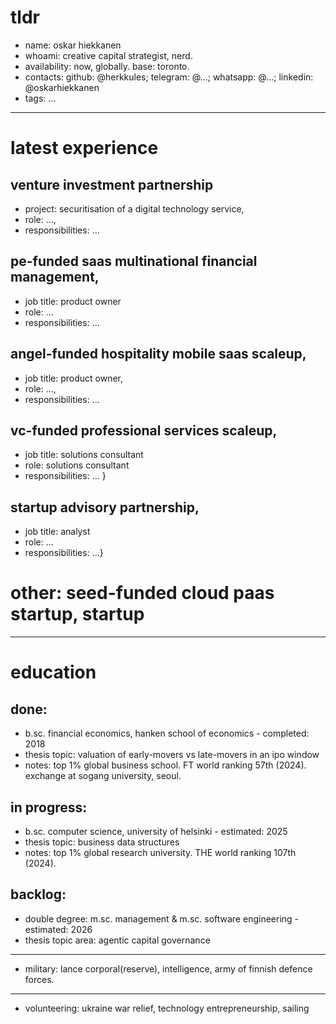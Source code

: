 # tldr

- name: oskar hiekkanen
- whoami: creative capital strategist, nerd.
- availability: now, globally. base: toronto.
- contacts: github: @herkkules; telegram: @...; whatsapp: @...; linkedin: @oskarhiekkanen
- tags: ...

***

# latest experience

## venture investment partnership
- project: securitisation of a digital technology service,
- role: ...,
- responsibilities: ... 

## pe-funded saas multinational financial management,
- job title: product owner
- role: ...
- responsibilities: ... 

## angel-funded hospitality mobile saas scaleup,
- job title: product owner,
- role: ...,
- responsibilities: ... 

## vc-funded professional services scaleup,
- job title: solutions consultant
- role: solutions consultant
- responsibilities: ... }

## startup advisory partnership,
- job title: analyst
- role: ...
- responsibilities: ...}

# other: seed-funded cloud paas startup, startup 
***
# education

## done:
- b.sc. financial economics, hanken school of economics - completed: 2018
- thesis topic: valuation of early-movers vs late-movers in an ipo window
- notes: top 1% global business school. FT world ranking 57th (2024). exchange at sogang university, seoul.

## in progress:
- b.sc. computer science, university of helsinki - estimated: 2025
- thesis topic: business data structures
- notes: top 1% global research university. THE world ranking 107th (2024).

## backlog:
- double degree: m.sc. management & m.sc. software engineering - estimated: 2026
- thesis topic area: agentic capital governance

***


- military: lance corporal(reserve), intelligence, army of finnish defence forces.
*** 
- volunteering: ukraine war relief, technology entrepreneurship, sailing